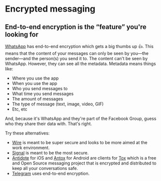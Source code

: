 # Encrypted messaging

## End-to-end encryption is the “feature” you're looking for

[WhatsApp](https://www.whatsapp.com/) has end-to-end encryption which gets a big thumbs up 👍. This means that the content of your messages can only be seen by you—the sender—and the person(s) you send it to. The content can't be seen by WhatsApp. However, they can see all the metadata. Metadata means things like:

- Where you use the app
- When you use the app
- Who you send messages to
- What time you send messages
- The amount of messages
- The type of message (text, image, video, GIF)
- Etc, etc

And, because it's WhatsApp and they're part of the Facebook Group, guess who they share their data with. That's right.

Try these alternatives:
- [Wire](https://wire.com/en/) is meant to be super secure and looks to be more aimed at the work environment.
- [Signal](https://signal.org) is meant to be the most secure.
- [Antidote](https://antidote.im) for iOS and [Antox](https://github.com/Antox/Antox) for Android are clients for [Tox](https://tox.chat) which is a free and Open Source messaging project that is encrypted and distributed to keep all your conversations safe.
- [Telegram](https://telegram.org) uses end-to-end encryption.
